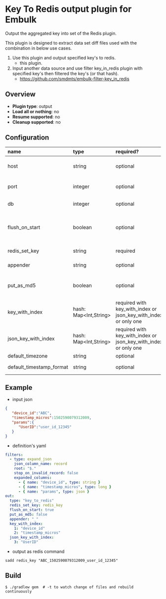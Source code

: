 # Key To Redis output plugin for Embulk

Output the aggregated key into set of the Redis plugin.  

This plugin is designed to extract data set diff files used with the combination in below use cases.

1. Use this plugin and output specified key's to redis.
    - this plugin.
2. Input another data source and use filter key_in_redis plugin with specified key's then filtered the key's (or that hash).  
    - https://github.com/smdmts/embulk-filter-key_in_redis

 
## Overview

* **Plugin type**: output
* **Load all or nothing**: no
* **Resume supported**: no
* **Cleanup supported**: no

## Configuration


| name                                 | type        | required?  | default                  | description            |  
|:-------------------------------------|:------------|:-----------|:-------------------------|:-----------------------|
|  host                                | string      | optional   | "127.0.0.1"              | redis servers host     |
|  port                                | integer     | optional   | "6379"                   | redis servers port     |
|  db                                  | integer     | optional   | "null"                   | redis servers db       |
|  flush_on_start                      | boolean     | optional   | "false"                  | flush on start specified redis servers db |
|  redis_set_key                       | string      | required   |                          | redis of key of set name |
|  appender                            | string      | optional   | "-"                      | multi key of appender  |
|  put_as_md5                          | boolean     | optional   | "false"                  | sadd the value to converted md5 |
|  key_with_index                      | hash: Map<Int,String> | required with key_with_index or json_key_with_index or only one || index with key name |
|  json_key_with_index                 | hash: Map<Int,String> | required with key_with_index or json_key_with_index or only one || json columns's expanded key name |
|  default_timezone                    | string      | optional   | UTC                      | |
|  default_timestamp_format            | string      | optional   | %Y-%m-%d %H:%M:%S.%6N    | |

## Example

- input json
```json
{  
   "device_id":"ABC",
   "timestamp_micros":1502590079312009,
   "params":{  
      "UserID":"user_id_12345"
   }
}
```

- definition's yaml
```yaml
filters:
  - type: expand_json
    json_column_name: record
    root: "$."
    stop_on_invalid_record: false
    expanded_columns:
      - { name: "device_id", type: string }
      - { name: "timestamp_micros", type: long }
      - { name: "params", type: json }
out:
  type: "key_to_redis"
  redis_set_key: redis_key
  flush_on_start: true
  put_as_md5: false
  appender: "_"
  key_with_index: 
    1: "device_id"
    2: "timestamp_micros"
  json_key_with_index:
    3: "UserID" 
```

- output as redis command
```
sadd redis_key "ABC_1502590079312009_user_id_12345"
```

## Build

```
$ ./gradlew gem  # -t to watch change of files and rebuild continuously
```
